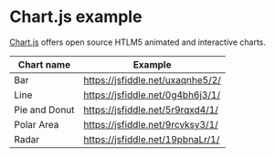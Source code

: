 # Chart.js example

[Chart.js](http://www.chartjs.org/) offers open source HTLM5 animated and interactive charts.

|Chart name|Example|
|---|---|
|Bar|https://jsfiddle.net/uxaqnhe5/2/|
|Line|https://jsfiddle.net/0g4bh6j3/1/|
|Pie and Donut|https://jsfiddle.net/5r9rqxd4/1/|
|Polar Area	|https://jsfiddle.net/9rcvksy3/1/|
|Radar|https://jsfiddle.net/19pbnaLr/1/|

